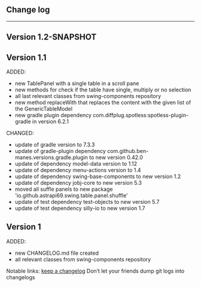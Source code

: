 ## Change log
----------------------

Version 1.2-SNAPSHOT
-------------



Version 1.1
-------------

ADDED:

- new TablePanel with a single table in a scroll pane
- new methods for check if the table have single, multiply or no selection
- all last relevant classes from swing-components repository
- new method replaceWith that replaces the content with the given list of the GenericTableModel
- new gradle plugin dependency com.diffplug.spotless:spotless-plugin-gradle in version 6.2.1

CHANGED:

- update of gradle version to 7.3.3
- update of gradle-plugin dependency com.github.ben-manes.versions.gradle.plugin to new version 0.42.0
- update of dependency model-data version to 1.12
- update of dependency menu-actions version to 1.4
- update of dependency swing-base-components to new version 1.2
- update of dependency jobj-core to new version 5.3
- moved all suffle panels to new package 'io.github.astrapi69.swing.table.panel.shuffle'
- update of test dependency test-objects to new version 5.7
- update of test dependency silly-io to new version 1.7

Version 1
-------------

ADDED:

- new CHANGELOG.md file created
- all relevant classes from swing-components repository

Notable links:
[keep a changelog](http://keepachangelog.com/en/1.0.0/) Don’t let your friends dump git logs into changelogs
